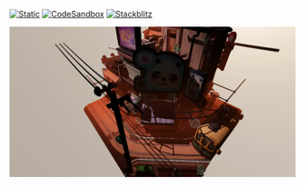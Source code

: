 [![Static](https://img.shields.io/badge/demo-%23646CFF.svg?logo=html5&logoColor=white)](https://pmndrs.github.io/examples/scrollcontrols-gltf)
[![CodeSandbox](https://img.shields.io/badge/codesandbox-040404?logo=codesandbox&logoColor=DBDBDB)](https://codesandbox.io/s/github/pmndrs/examples/tree/main/demos/scrollcontrols-gltf)
[![Stackblitz](https://img.shields.io/badge/stackblitz-fff?logo=Stackblitz&logoColor=1389FD)](https://stackblitz.com/github/pmndrs/examples/tree/main/demos/scrollcontrols-gltf)

![](thumbnail.webp)

